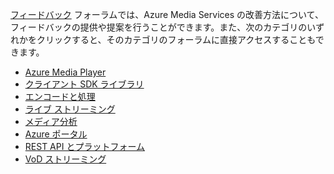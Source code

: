 [フィードバック](http://go.microsoft.com/fwlink/?linkid=698785&clcid=0x409) フォーラムでは、Azure Media Services の改善方法について、フィードバックの提供や提案を行うことができます。また、次のカテゴリのいずれかをクリックすると、そのカテゴリのフォーラムに直接アクセスすることもできます。

* [Azure Media Player](https://feedback.azure.com/forums/169396-media-services/category/109320-azure-media-player/)
* [クライアント SDK ライブラリ](https://feedback.azure.com/forums/169396-media-services/category/144435-client-sdks/)
* [エンコードと処理](https://feedback.azure.com/forums/169396-media-services/category/144411-encoding-and-processing/)
* [ライブ ストリーミング](https://feedback.azure.com/forums/169396-media-services/category/144414-live-streaming/)
* [メディア分析](https://feedback.azure.com/forums/169396-media-services/category/146181-media-analytics)
* [Azure ポータル](https://feedback.azure.com/forums/169396-media-services/category/144432-portal/)
* [REST API とプラットフォーム](https://feedback.azure.com/forums/169396-media-services/category/144423-rest-api-and-platform/)
* [VoD ストリーミング](https://feedback.azure.com/forums/169396-media-services/category/144429-vod-streaming/)

<!---HONumber=AcomDC_0413_2016-->
